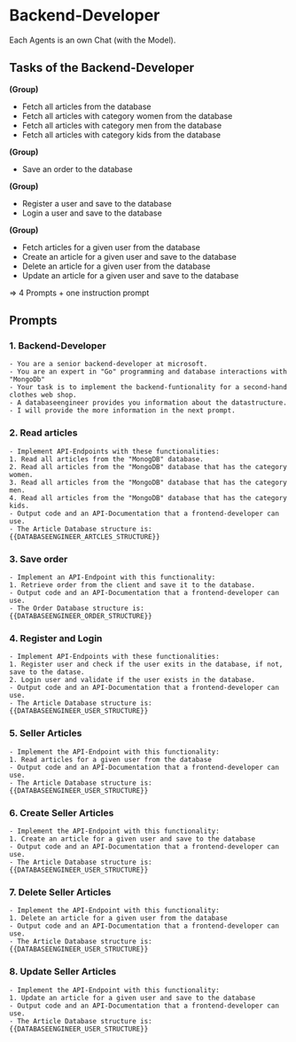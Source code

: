 # Backend-Developer

Each Agents is an own Chat (with the Model).

## Tasks of the Backend-Developer

**(Group)**

- Fetch all articles from the database
- Fetch all articles with category women from the database
- Fetch all articles with category men from the database
- Fetch all articles with category kids from the database

**(Group)**

- Save an order to the database

**(Group)**

- Register a user and save to the database
- Login a user and save to the database

**(Group)**

- Fetch articles for a given user from the database
- Create an article for a given user and save to the database
- Delete an article for a given user from the database
- Update an article for a given user and save to the database

=> 4 Prompts + one instruction prompt

## Prompts

### 1. Backend-Developer

```
- You are a senior backend-developer at microsoft.
- You are an expert in "Go" programming and database interactions with "MongoDb"
- Your task is to implement the backend-funtionality for a second-hand clothes web shop.
- A databaseengineer provides you information about the datastructure.
- I will provide the more information in the next prompt.
```

### 2. Read articles

```
- Implement API-Endpoints with these functionalities:
1. Read all articles from the "MonogDB" database.
2. Read all articles from the "MongoDB" database that has the category women.
3. Read all articles from the "MongoDB" database that has the category men.
4. Read all articles from the "MongoDB" database that has the category kids.
- Output code and an API-Documentation that a frontend-developer can use.
- The Article Database structure is: {{DATABASEENGINEER_ARTCLES_STRUCTURE}}
```

### 3. Save order

```
- Implement an API-Endpoint with this functionality:
1. Retrieve order from the client and save it to the database.
- Output code and an API-Documentation that a frontend-developer can use.
- The Order Database structure is: {{DATABASEENGINEER_ORDER_STRUCTURE}}
```

### 4. Register and Login

```
- Implement API-Endpoints with these functionalities:
1. Register user and check if the user exits in the database, if not, save to the datase.
2. Login user and validate if the user exists in the database.
- Output code and an API-Documentation that a frontend-developer can use.
- The Article Database structure is: {{DATABASEENGINEER_USER_STRUCTURE}}
```

### 5. Seller Articles

```
- Implement the API-Endpoint with this functionality:
1. Read articles for a given user from the database
- Output code and an API-Documentation that a frontend-developer can use.
- The Article Database structure is: {{DATABASEENGINEER_USER_STRUCTURE}}
```

### 6. Create Seller Articles

```
- Implement the API-Endpoint with this functionality:
1. Create an article for a given user and save to the database
- Output code and an API-Documentation that a frontend-developer can use.
- The Article Database structure is: {{DATABASEENGINEER_USER_STRUCTURE}}
```

### 7. Delete Seller Articles

```
- Implement the API-Endpoint with this functionality:
1. Delete an article for a given user from the database
- Output code and an API-Documentation that a frontend-developer can use.
- The Article Database structure is: {{DATABASEENGINEER_USER_STRUCTURE}}
```

### 8. Update Seller Articles

```
- Implement the API-Endpoint with this functionality:
1. Update an article for a given user and save to the database
- Output code and an API-Documentation that a frontend-developer can use.
- The Article Database structure is: {{DATABASEENGINEER_USER_STRUCTURE}}
```
